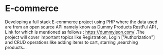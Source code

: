# E-commerce
 
Developing a full stack E-commerce project using PHP where the data used are from an open source API namely know as Dummy Products RestFul API , Link for which is mentioned as follows : https://dummyjson.com/ .The project will cover important topics like Registration, Login ["Authorization"] and CRUD operations like adding items to cart, starring ,searching products...
